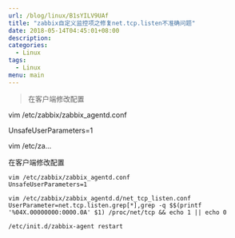 ```yaml
---
url: /blog/linux/B1sYILV9UAf
title: "zabbix自定义监控项之修复net.tcp.listen不准确问题"
date: 2018-05-14T04:45:01+08:00
description:
categories:
  - Linux
tags:
  - Linux
menu: main
---
```


> 在客户端修改配置

vim /etc/zabbix/zabbix_agentd.conf

UnsafeUserParameters=1

vim /etc/za…

在客户端修改配置

```
vim /etc/zabbix/zabbix_agentd.conf
UnsafeUserParameters=1

vim /etc/zabbix/zabbix_agentd.d/net_tcp_listen.conf
UserParameter=net.tcp.listen.grep[*],grep -q $$(printf '%04X.00000000:0000.0A' $1) /proc/net/tcp && echo 1 || echo 0

/etc/init.d/zabbix-agent restart

```